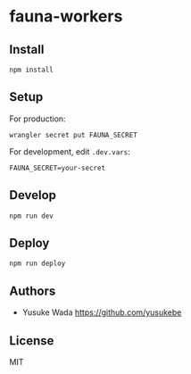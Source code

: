 # fauna-workers

## Install

```
npm install
```

## Setup

For production:

```
wrangler secret put FAUNA_SECRET
```

For development, edit `.dev.vars`:

```
FAUNA_SECRET=your-secret
```

## Develop

```
npm run dev
```

## Deploy

```
npm run deploy
```

## Authors

- Yusuke Wada <https://github.com/yusukebe>

## License

MIT
